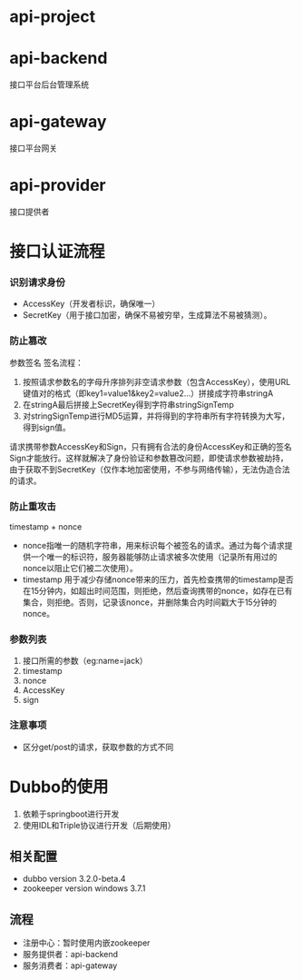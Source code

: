 # api-project

# api-backend
接口平台后台管理系统

# api-gateway
接口平台网关

# api-provider
接口提供者

# 接口认证流程
### 识别请求身份
- AccessKey（开发者标识，确保唯一）
- SecretKey（用于接口加密，确保不易被穷举，生成算法不易被猜测）。

### 防止篡改
参数签名
签名流程：
1. 按照请求参数名的字母升序排列非空请求参数（包含AccessKey），使用URL键值对的格式（即key1=value1&key2=value2…）拼接成字符串stringA
2. 在stringA最后拼接上SecretKey得到字符串stringSignTemp
3. 对stringSignTemp进行MD5运算，并将得到的字符串所有字符转换为大写，得到sign值。

请求携带参数AccessKey和Sign，只有拥有合法的身份AccessKey和正确的签名Sign才能放行。这样就解决了身份验证和参数篡改问题，即使请求参数被劫持，由于获取不到SecretKey（仅作本地加密使用，不参与网络传输），无法伪造合法的请求。

### 防止重攻击
timestamp + nonce
- nonce指唯一的随机字符串，用来标识每个被签名的请求。通过为每个请求提供一个唯一的标识符，服务器能够防止请求被多次使用（记录所有用过的nonce以阻止它们被二次使用）。
- timestamp 用于减少存储nonce带来的压力，首先检查携带的timestamp是否在15分钟内，如超出时间范围，则拒绝，然后查询携带的nonce，如存在已有集合，则拒绝。否则，记录该nonce，并删除集合内时间戳大于15分钟的nonce。

### 参数列表
1. 接口所需的参数（eg:name=jack）
2. timestamp
3. nonce
4. AccessKey
5. sign

### 注意事项
- 区分get/post的请求，获取参数的方式不同

# Dubbo的使用
1. 依赖于springboot进行开发
2. 使用IDL和Triple协议进行开发（后期使用）

## 相关配置
- dubbo version 3.2.0-beta.4
- zookeeper version windows 3.7.1

## 流程
- 注册中心：暂时使用内嵌zookeeper
- 服务提供者：api-backend
- 服务消费者：api-gateway